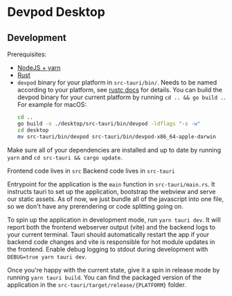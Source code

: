 # Devpod Desktop

## Development

Prerequisites:

- [NodeJS + yarn](https://nodejs.org/en/)
- [Rust](https://www.rust-lang.org/tools/install)
- `devpod` binary for your platform in `src-tauri/bin/`. Needs to be named according to your platform, see [rustc docs](https://doc.rust-lang.org/nightly/rustc/platform-support.html) for details.
  You can build the devpod binary for your current platform by running `cd .. && go build .`.
  For example for macOS:
  ```sh
  cd ..
  go build -o ./desktop/src-tauri/bin/devpod -ldflags "-s -w"
  cd desktop
  mv src-tauri/bin/devpod src-tauri/bin/devpod-x86_64-apple-darwin
  ```

Make sure all of your dependencies are installed and up to date by running `yarn` and `cd src-tauri && cargo update`.

Frontend code lives in `src`
Backend code lives in `src-tauri`

Entrypoint for the application is the `main` function in `src-tauri/main.rs`. It instructs tauri to set up the application, bootstrap the webview and serve our static assets.
As of now, we just bundle all of the javascript into one file, so we don't have any prerendering or code splitting going on.

To spin up the application in development mode, run `yarn tauri dev`. It will report both the frontend webserver output (vite) and the backend logs to your current terminal.
Tauri should automatically restart the app if your backend code changes and vite is responsible for hot module updates in the frontend.
Enable debug logging to stdout during development with `DEBUG=true yarn tauri dev`.

Once you're happy with the current state, give it a spin in release mode by running `yarn tauri build`. You can find the packaged version of the application in the `src-tauri/target/release/{PLATFORM}` folder.
